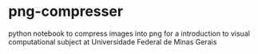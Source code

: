 # png-compresser
python notebook to compress images into png for a introduction to visual computational subject at Universidade Federal de Minas Gerais
